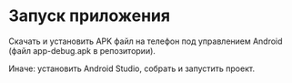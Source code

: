 # Запуск приложения

Скачать и установить APK файл на телефон под управлением Android (файл app-debug.apk в репозитории).

Иначе: установить Android Studio, собрать и запустить проект.